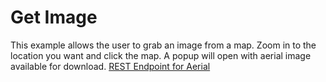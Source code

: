 # Get Image
This example allows the user to grab an image from a map. Zoom in to the location you want and click the map. A popup will open with aerial image available for download.
[REST Endpoint for Aerial](http://coagisweb.cabq.gov/arcgis/rest/services/Imagery)